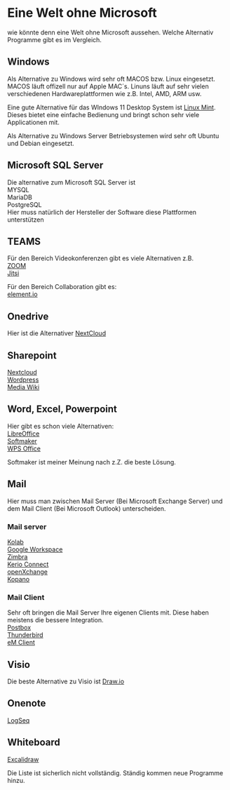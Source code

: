 # Eine Welt ohne Microsoft
wie könnte denn eine Welt ohne Microsoft aussehen. Welche Alternativ Programme gibt es im Vergleich.  

## Windows
Als Alternative zu Windows wird sehr oft MACOS bzw. Linux eingesetzt.
MACOS läuft offizell nur auf Apple MAC´s. Linuns läuft auf sehr vielen verschiedenen Hardwareplattformen wie z.B. Intel, AMD, ARM usw.

Eine gute Alternative für das WIndows 11 Desktop System ist [Linux Mint](https://www.linuxmint.com/). Dieses bietet eine einfache Bedienung und bringt schon sehr viele Applicationen mit.

Als Alternative zu Windows Server Betriebsystemen wird sehr oft Ubuntu und Debian eingesetzt.

## Microsoft SQL Server
Die alternative zum Microsoft SQL Server ist  
MYSQL  
MariaDB  
PostgreSQL  
Hier muss natürlich der Hersteller der Software diese Plattformen unterstützen  

## TEAMS
Für den Bereich Videokonferenzen gibt es viele Alternativen z.B.  
[ZOOM](https://zoom.us/de/)   
[Jitsi](https://meet.jit.si/)   

Für den Bereich Collaboration gibt es:  
[element.io](https://element.io/)   

## Onedrive
Hier ist die Alternativer [NextCloud](https://nextcloud.com/)  

## Sharepoint
[Nextcloud](https://nextcloud.com/)  
[Wordpress](https://wordpress.com/de/)  
[Media Wiki](https://www.mediawiki.org/wiki/MediaWiki/de)  

## Word, Excel, Powerpoint
Hier gibt es schon viele Alternativen:  
[LibreOffice](https://de.libreoffice.org/)  
[Softmaker](https://www.softmaker.de/)  
[WPS Office](https://www.wps.com/de-DE/)  
  
Softmaker ist meiner Meinung nach z.Z. die beste Lösung.  

## Mail
  
Hier muss man zwischen Mail Server (Bei Microsoft Exchange Server) und dem Mail Client (Bei Microsoft Outlook) unterscheiden.  

### Mail server
[Kolab](https://kolab.org/)  
[Google Workspace](https://workspace.google.com/)  
[Zimbra](https://www.zimbra.com/)  
[Kerio Connect](https://www.gfi.com/de/products-and-solutions/email-and-messaging-solutions/kerioconnect)  
[openXchange](https://www.open-xchange.com/)  
[Kopano](https://kopano.com/)  

### Mail Client
Sehr oft bringen die Mail Server Ihre eigenen Clients mit. Diese haben meistens die bessere Integration.  
[Postbox](https://www.postbox-inc.com/)  
[Thunderbird](https://www.thunderbird.net/de/)  
[eM Client](https://de.emclient.com/)  

## Visio
Die beste Alternative zu Visio ist [Draw.io](https://app.diagrams.net/)  

## Onenote
[LogSeq](https://logseq.com/)  

## Whiteboard
[Excalidraw](https://excalidraw.com/)  
  
  
Die Liste ist sicherlich nicht vollständig. Ständig kommen neue Programme hinzu. 
